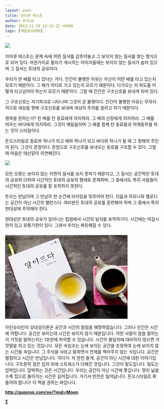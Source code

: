 ```yaml
---
layout: post
title: 아이큐 테스트
author: drkim
date: 2012-11-29 12:12:22 +0900
tags: [깨달음의대화]
---
```

 
![](/files/attach/images/198/675/291/ㄱ1.JPG) 

 아이큐 테스트는 문제 속에 어떤 질서를 감추어놓고 그 보이지 않는 질서를 찾는 형식으로 되어 있다. 마찬가지로 필자가 게시하는 이미지들에는 보이지 않는 질서가 숨어 있으며 그 질서는 토대의 공유이다. 

 우리가 한 배를 타고 있다는 거다. 인간이 불행한 이유는 자신이 어떤 배를 타고 있는지 모르기 때문이다. 그 배가 어디로 가고 있는지 모르기 때문이다. 다가오는 저 파도를 어떻게 타고넘어야 하는지 모르기 때문이다. 그럴 때 인간은 구조신호를 보내게 되어 있다. 

 그 구조신호는 자기파괴로 나타나며 그것이 곧 불행이다. 인간이 불행한 이유는 무의식적으로 세상을 향해 구조신호를 보내며 세상의 주의를 끌려고 하기 때문이다. 

 행복을 원하는가? 한 배를 탄 동료에게 의지하라. 그 배의 선장에게 의지하라. 그 배를 띄우는 바다에게 의지하라. 그것이 깨달음이며 그 배를 함께 탄 동료들과 어깨동무를 하는 것이 스타일이다. 

 돈오스타일로 동료와 하나가 되고 배와 하나가 되고 바다와 하나가 될 때 그 항해의 주인이 된다. 그것이 존엄이다. 존엄으로 구조신호를 보내오는 동료를 구조할 수 있다. 그럴 때 마음은 태산같이 의연해진다. 



 
![](/files/attach/images/198/675/291/ㄱ2.JPG) 

 모든 오류는 보이지 않는 이면의 질서를 보지 못하기 때문이고, 그 질서는 공간적인 토대의 공유와 더하여 시간적인 토대의 공유의 형태로 존재하며, 그 중에서도 특히 사람들이 시간적인 토대의 공유를 잘 포착하지 못한다. 

 돈오는 만남이며 그 만남의 한 순간에 타이밍을 맞추어야 한다. 리듬과 하모니와 멜로디는 공간이 아닌 시간의 밸런스다. 여러분은 토대의 공유를 훈련해야 하며 그 중에서 특히 현대성에 주의해야 한다. 

 현대성은 토대의 공유가 일어나는 접점에서 시간의 일치를 포착하기다. 시간에는 마감시한이 있고 유통기한이 있다. 그래서 우리는 짜릿해질 수 있다. 



 ###


  





  ![](/files/attach/images/198/187/283/345678.jpg)


 아인슈타인의 상대성이론은 공간과 시간의 얽힘을 해명하였습니다. 그러나 인간은 시간에 약합니다. 공간은 보이는데 시간은 보이지 않기 때문입니다. 어떤 사람이 참을 말하는지 거짓을 말하는지는 1초만에 파악할 수 있습니다. 시간의 불일치에 대비하지 않으면 거짓말을 하고 있는 것입니다. 모든 속임수는 눈에 보이는 공간을 조정하여 눈에 보이지 않는 시간을 속입니다. 그 주식을 사라고 말하면서 언제를 찍어주지 않는 식입니다. 공간은 펼침이고 시간은 만남입니다. 끽다거. 차 한잔 들게. 공간이 아닌 시간에 대한 이야기입니다. 구조론의 질은 입자 위에 스트레스가 더해진 것입니다. 그것이 밀도입니다. 밀도는 압박입니다. 압박하는 것은 시간입니다. 우리는 공간이 아닌 시간에 쫓깁니다. 땅이 넓을수록 집으로 돌아가는 시간은 길어집니다. 거기서 반전은 일어납니다. 돈오스타일로 확 틀어야 합니다! 이 책을 권하는 바입니다. 







**http://gujoron.com/xe/?mid=Moon**  


**∑**